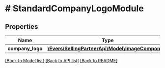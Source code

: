 # # StandardCompanyLogoModule

## Properties

Name | Type | Description | Notes
------------ | ------------- | ------------- | -------------
**company_logo** | [**\Evers\SellingPartnerApi\Model\ImageComponent**](ImageComponent.md) |  |

[[Back to Model list]](../../README.md#models) [[Back to API list]](../../README.md#endpoints) [[Back to README]](../../README.md)
